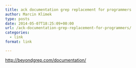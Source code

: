 ```yaml
---
title: ack documentation grep replacement for programmers
author: Marcin Klimek
type: posts
date: 2014-05-07T18:25:09+00:00
url: /ack-documentation-grep-replacement-for-programmers/
categories:
  - link
format: link

---
```

<p dir="ltr">
  <a href="http://beyondgrep.com/documentation/"><a href="http://beyondgrep.com/documentation/" >http://beyondgrep.com/documentation/</a></a>
</p>